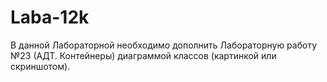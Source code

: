 # Laba-12k
В данной Лабораторной необходимо дополнить Лабораторную работу №23 (АДТ. Контейнеры) диаграммой классов (картинкой или скриншотом).
